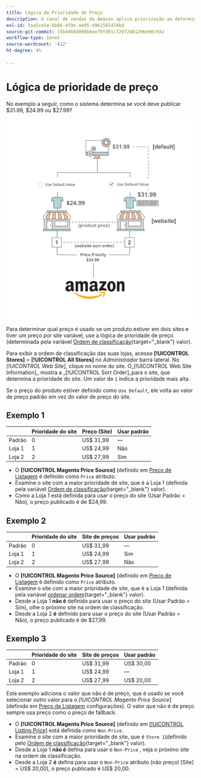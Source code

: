 ```yaml
---
title: Lógica de Prioridade de Preço
description: O canal de vendas da Amazon aplica priorização ao determinar o preço publicado de uma listagem da Amazon.
exl-id: 3aa5ce5e-bb8b-4f9e-ae95-d961565474bd
source-git-commit: 15b9468d090b6ee79fd91c729f2481296e98c93a
workflow-type: tm+mt
source-wordcount: '412'
ht-degree: 4%

---
```


# Lógica de prioridade de preço

No exemplo a seguir, como o sistema determina se você deve publicar $31.99, $24.99 ou $27.99?

![Escopo do preço do comércio](assets/amazon-price-scope.png)

Para determinar qual preço é usado se um produto estiver em dois sites e tiver um preço por site variável, use a lógica de prioridade de preço (determinada pela variável [Ordem de classificação](https://docs.magento.com/user-guide/stores/stores-all-create-view.html){target=&quot;_blank&quot;} valor).

Para exibir a ordem de classificação das suas lojas, acesse **[!UICONTROL Stores]** > **[!UICONTROL All Stores]** no _Administrador_ barra lateral. No _[!UICONTROL Web Site]_, clique no nome do site. O_[!UICONTROL Web Site Information]_ mostra a _[!UICONTROL Sort Order]_para o site, que determina a prioridade do site. Um valor de `1` indica a prioridade mais alta.

Se o preço do produto estiver definido como `Use Default`, ele volta ao valor de preço padrão em vez do valor de preço do site.

## Exemplo 1

|  | Prioridade do site | Preço (Site) | Usar padrão |
|---|---|---|---|
| Padrão | 0 | US$ 31,99 | — |
| Loja 1 | 1 | US$ 24,99 | Não |
| Loja 2 | 2 | US$ 27,99 | Sim |

- O **[!UICONTROL Magento Price Source]** (definido em [Preço de Listagem](./listing-price.md) é definido como `Price` atributo.
- Examine o site com a maior prioridade de site, que é a Loja 1 (definida pela variável [Ordem de classificação](https://docs.magento.com/user-guide/stores/stores-all-create-view.html){target=&quot;_blank&quot;} valor).
- Como a Loja 1 está definida para usar o preço do site (Usar Padrão = Não), o preço publicado é de $24,99.

## Exemplo 2

|  | Prioridade do site | Site de preços | Usar padrão |
|---|---|---|---|
| Padrão | 0 | US$ 31,99 | — |
| Loja 1 | 1 | US$ 24,99 | Sim |
| Loja 2 | 2 | US$ 27,99 | Não |

- O **[!UICONTROL Magento Price Source]** (definido em [Preço de Listagem](./listing-price.md) é definido como `Price` atributo.
- Examine o site com a maior prioridade de site, que é a Loja 1 (definida pela variável [ordenar ordem](https://docs.magento.com/user-guide/stores/stores-all-create-view.html){target=&quot;_blank&quot;} valor).
- Desde a Loja 1 **não é** definido para usar o preço do site (Usar Padrão = Sim), olhe o próximo site na ordem de classificação.
- Desde a Loja 2 **é** definido para usar o preço do site (Usar Padrão = Não), o preço publicado é de $27,99.

## Exemplo 3

|  | Prioridade do site | Site de preços | Usar padrão |
|---|---|---|---|
| Padrão | 0 | US$ 31,99 | US$ 30,00 |
| Loja 1 | 1 | US$ 24,99 | — |
| Loja 2 | 2 | US$ 27,99 | US$ 20,00 |

Este exemplo adiciona o valor que não é de preço, que é usado se você selecionar outro valor para o _[!UICONTROL Magento Price Source_] (definido em [Preço de Listagem](./listing-price.md) configurações). O valor que não é de preço sempre usa preço como o preço de fallback.

- O **[!UICONTROL Magento Price Source]** (definido em [[!UICONTROL Listing Price]](./listing-price.md) está definida como `Non-Price`.
- Examine o site com a maior prioridade de site, que é `Store 1`(definido pelo [Ordem de classificação](https://docs.magento.com/user-guide/stores/stores-all-create-view.html){target=&quot;_blank&quot;} valor).
- Desde a Loja 1 **não é** defina para usar o `Non-Price` , veja o próximo site na ordem de classificação.
- Desde a Loja 2 **é** defina para usar o `Non-Price` atributo (não preço) [Site] = US$ 20,00), o preço publicado é US$ 20,00.
